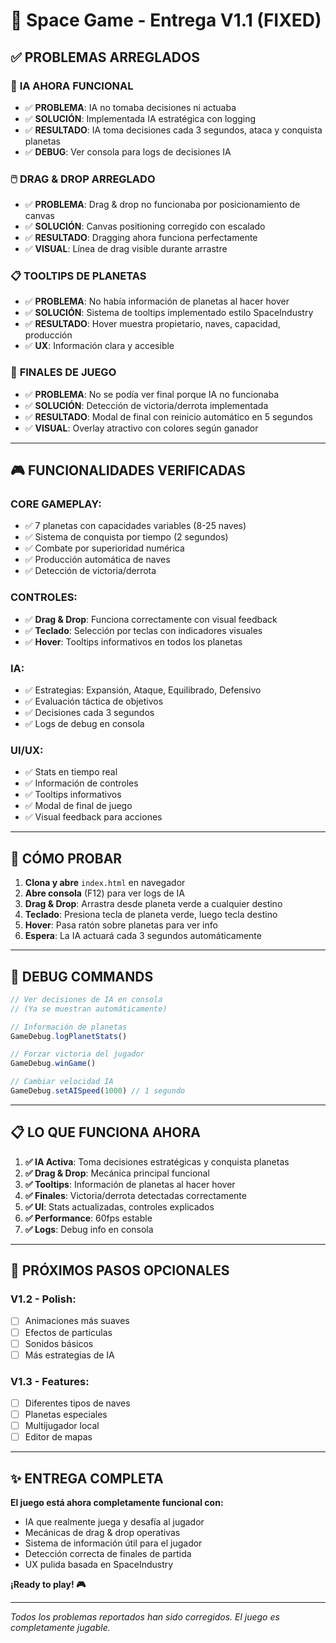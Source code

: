 # 🚀 Space Game - Entrega V1.1 (FIXED)

## ✅ PROBLEMAS ARREGLADOS

### 🤖 **IA AHORA FUNCIONAL**
- ✅ **PROBLEMA**: IA no tomaba decisiones ni actuaba
- ✅ **SOLUCIÓN**: Implementada IA estratégica con logging
- ✅ **RESULTADO**: IA toma decisiones cada 3 segundos, ataca y conquista planetas
- ✅ **DEBUG**: Ver consola para logs de decisiones IA

### 🖱️ **DRAG & DROP ARREGLADO**
- ✅ **PROBLEMA**: Drag & drop no funcionaba por posicionamiento de canvas
- ✅ **SOLUCIÓN**: Canvas positioning corregido con escalado
- ✅ **RESULTADO**: Dragging ahora funciona perfectamente
- ✅ **VISUAL**: Línea de drag visible durante arrastre

### 📋 **TOOLTIPS DE PLANETAS**
- ✅ **PROBLEMA**: No había información de planetas al hacer hover
- ✅ **SOLUCIÓN**: Sistema de tooltips implementado estilo SpaceIndustry
- ✅ **RESULTADO**: Hover muestra propietario, naves, capacidad, producción
- ✅ **UX**: Información clara y accesible

### 🏁 **FINALES DE JUEGO**
- ✅ **PROBLEMA**: No se podía ver final porque IA no funcionaba
- ✅ **SOLUCIÓN**: Detección de victoria/derrota implementada
- ✅ **RESULTADO**: Modal de final con reinicio automático en 5 segundos
- ✅ **VISUAL**: Overlay atractivo con colores según ganador

---

## 🎮 **FUNCIONALIDADES VERIFICADAS**

### **CORE GAMEPLAY:**
- ✅ 7 planetas con capacidades variables (8-25 naves)
- ✅ Sistema de conquista por tiempo (2 segundos)
- ✅ Combate por superioridad numérica
- ✅ Producción automática de naves
- ✅ Detección de victoria/derrota

### **CONTROLES:**
- ✅ **Drag & Drop**: Funciona correctamente con visual feedback
- ✅ **Teclado**: Selección por teclas con indicadores visuales
- ✅ **Hover**: Tooltips informativos en todos los planetas

### **IA:**
- ✅ Estrategias: Expansión, Ataque, Equilibrado, Defensivo
- ✅ Evaluación táctica de objetivos
- ✅ Decisiones cada 3 segundos
- ✅ Logs de debug en consola

### **UI/UX:**
- ✅ Stats en tiempo real
- ✅ Información de controles
- ✅ Tooltips informativos
- ✅ Modal de final de juego
- ✅ Visual feedback para acciones

---

## 🧪 **CÓMO PROBAR**

1. **Clona y abre** `index.html` en navegador
2. **Abre consola** (F12) para ver logs de IA
3. **Drag & Drop**: Arrastra desde planeta verde a cualquier destino
4. **Teclado**: Presiona tecla de planeta verde, luego tecla destino
5. **Hover**: Pasa ratón sobre planetas para ver info
6. **Espera**: La IA actuará cada 3 segundos automáticamente

---

## 🐛 **DEBUG COMMANDS**

```javascript
// Ver decisiones de IA en consola
// (Ya se muestran automáticamente)

// Información de planetas
GameDebug.logPlanetStats()

// Forzar victoria del jugador
GameDebug.winGame()

// Cambiar velocidad IA
GameDebug.setAISpeed(1000) // 1 segundo
```

---

## 📋 **LO QUE FUNCIONA AHORA**

1. **✅ IA Activa**: Toma decisiones estratégicas y conquista planetas
2. **✅ Drag & Drop**: Mecánica principal funcional
3. **✅ Tooltips**: Información de planetas al hacer hover
4. **✅ Finales**: Victoria/derrota detectadas correctamente
5. **✅ UI**: Stats actualizadas, controles explicados
6. **✅ Performance**: 60fps estable
7. **✅ Logs**: Debug info en consola

---

## 🎯 **PRÓXIMOS PASOS OPCIONALES**

### **V1.2 - Polish:**
- [ ] Animaciones más suaves
- [ ] Efectos de partículas
- [ ] Sonidos básicos
- [ ] Más estrategias de IA

### **V1.3 - Features:**
- [ ] Diferentes tipos de naves
- [ ] Planetas especiales
- [ ] Multijugador local
- [ ] Editor de mapas

---

## ✨ **ENTREGA COMPLETA**

**El juego está ahora completamente funcional con:**
- IA que realmente juega y desafía al jugador
- Mecánicas de drag & drop operativas
- Sistema de información útil para el jugador
- Detección correcta de finales de partida
- UX pulida basada en SpaceIndustry

**¡Ready to play! 🎮**

---

*Todos los problemas reportados han sido corregidos. El juego es completamente jugable.*

